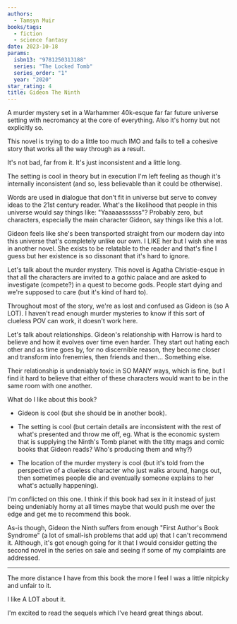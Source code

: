 ```yaml
---
authors:
  - Tamsyn Muir
books/tags:
  - fiction
  - science fantasy
date: 2023-10-18
params:
  isbn13: "9781250313188"
  series: "The Locked Tomb"
  series_order: "1"
  year: "2020"
star_rating: 4
title: Gideon The Ninth
---
```


A murder mystery set in a Warhammer 40k-esque far far future universe setting with necromancy at the core of everything. Also it's horny but not explicitly so.

This novel is trying to do a little too much IMO and fails to tell a cohesive story that works all the way through as a result.

It's not bad, far from it. It's just inconsistent and a little long.

<!--more-->

The setting is cool in theory but in execution I'm left feeling as though it's internally inconsistent (and so, less believable than it could be otherwise).

Words are used in dialogue that don't fit in universe but serve to convey ideas to the 21st century reader. What's the likelihood that people in this universe would say things like: "Yaaaaassssss"? Probably zero, but characters, especially the main character Gideon, say things like this a lot.

Gideon feels like she's been transported straight from our modern day into this universe that's completely unlike our own. I LIKE her but I wish she was in another novel. She exists to be relatable to the reader and that's fine I guess but her existence is so dissonant that it's hard to ignore.

Let's talk about the murder mystery. This novel is Agatha Christie-esque in that all the characters are invited to a gothic palace and are asked to investigate (compete?) in a quest to become gods. People start dying and we're supposed to care (but it's kind of hard to).

Throughout most of the story, we're as lost and confused as Gideon is (so A LOT). I haven't read enough murder mysteries to know if this sort of clueless POV can work, it doesn't work here.

Let's talk about relationships. Gideon's relationship with Harrow is hard to believe and how it evolves over time even harder. They start out hating each other and as time goes by, for no discernible reason, they become closer and transform into frenemies, then friends and then... Something else.

Their relationship is undeniably toxic in SO MANY ways, which is fine, but I find it hard to believe that either of these characters would want to be in the same room with one another.

What do I like about this book?

- Gideon is cool (but she should be in another book).

- The setting is cool (but certain details are inconsistent with the rest of what's presented and throw me off, eg. What is the economic system that is supplying the Ninth's Tomb planet with the titty mags and comic books that Gideon reads? Who's producing them and why?)

- The location of the murder mystery is cool (but it's told from the perspective of a clueless character who just walks around, hangs out, then sometimes people die and eventually someone explains to her what's actually happening).

I'm conflicted on this one. I think if this book had sex in it instead of just being undeniably horny at all times maybe that would push me over the edge and get me to recommend this book.

As-is though, Gideon the Ninth suffers from enough "First Author's Book Syndrome" (a lot of small-ish problems that add up) that I can't recommend it. Although, it's got enough going for it that I would consider getting the second novel in the series on sale and seeing if some of my complaints are addressed.

---

The more distance I have from this book the more I feel I was a little nitpicky and unfair to it.

I like A LOT about it.

I'm excited to read the sequels which I've heard great things about.
